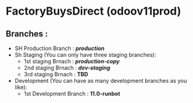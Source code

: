 # FactoryBuysDirect (odoov11prod)

## Branches :
- SH Production Branch  : **_production_**
- Sh Staging  (You can only have three staging branches):
   - 1st staging Brnach :  **_production-copy_**
   - 2nd staging Brnach :  **_dev-staging_**
   - 3rd staging Brnach :  **TBD**
- Development (You can have as many development branches as you like): 
   - 1st Development Branch : **11.0-runbot**
